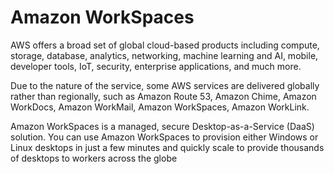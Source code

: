 # Amazon WorkSpaces

AWS offers a broad set of global cloud-based products including compute, storage, database, analytics, networking, machine learning and AI, mobile, developer tools, IoT, security, enterprise applications, and much more.

Due to the nature of the service, some AWS services are delivered globally rather than regionally, such as Amazon Route 53, Amazon Chime, Amazon WorkDocs, Amazon WorkMail, Amazon WorkSpaces, Amazon WorkLink.

Amazon WorkSpaces is a managed, secure Desktop-as-a-Service (DaaS) solution. You can use Amazon WorkSpaces to provision either Windows or Linux desktops in just a few minutes and quickly scale to provide thousands of desktops to workers across the globe
